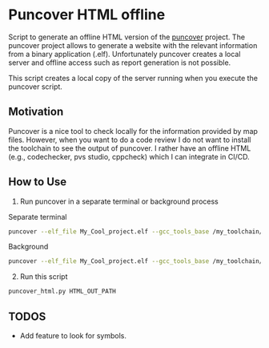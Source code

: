 # Puncover HTML offline

Script to generate an offline HTML version of the [puncover](https://github.com/HBehrens/puncover) project. 
The puncover project allows to generate a website with the relevant information from a binary application (.elf). 
Unfortunately puncover creates a local server and offline access such as report generation is not possible. 

This script creates a local copy of the server running when you execute the puncover script.

## Motivation

Puncover is a nice tool to check locally for the information provided by map files. However, when you want to do a code review I do not want
to install the toolchain to see the output of puncover. I rather have an offline  HTML (e.g., codechecker, pvs studio, cppcheck) which I can
integrate in CI/CD.

## How to Use

1. Run puncover in a separate terminal or background process

Separate terminal

```bash
puncover --elf_file My_Cool_project.elf --gcc_tools_base /my_toolchain/bin/arm-none-eabi-
```

Background 

```bash
puncover --elf_file My_Cool_project.elf --gcc_tools_base /my_toolchain/bin/arm-none-eabi- &
```

2. Run this script

```bash
puncover_html.py HTML_OUT_PATH
```

## TODOS

- Add feature to look for symbols.


